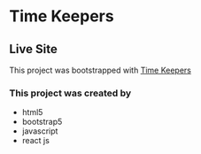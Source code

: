 # Time Keepers

## Live Site

This project was bootstrapped with [Time Keepers](https://chipper-crostata-9e98a5.netlify.app/)

### This project was created by

- html5
- bootstrap5
- javascript
- react js
